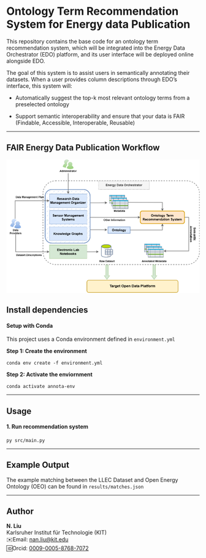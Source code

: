 # Ontology Term Recommendation System for Energy data Publication
This repository contains the base code for an ontology term recommendation system, which will be integrated into the Energy Data Orchestrator (EDO) platform,  and its user interface will be deployed online alongside EDO.

The goal of this system is to assist users in semantically annotating their datasets. When a user provides column descriptions through EDO’s interface, this system will:

- Automatically suggest the top-k most relevant ontology terms from a preselected ontology

- Support semantic interoperability and ensure that your data is FAIR (Findable, Accessible, Interoperable, Reusable)

---

## FAIR Energy Data Publication Workflow

![alt text](results/datapub.png)

## Install dependencies
#### Setup with Conda
This project uses a Conda environment defined in `environment.yml`  

**Step 1: Create the environment**
```
conda env create -f environment.yml
```
**Step 2: Activate the enviornment**
```
conda activate annota-env
```
---
## Usage

#### 1. Run recommendation system

```
py src/main.py
```



---

## Example Output
The example matching between the LLEC Dataset and Open Energy Ontology (OEO) can be found in `results/matches.json`  


---

## Author

**N. Liu**  
Karlsruher Institut für Technologie (KIT)   
✉️Email: nan.liu@kit.edu  
🆔Orcid: [0009-0005-8768-7072](https://orcid.org/0009-0005-8768-7072)